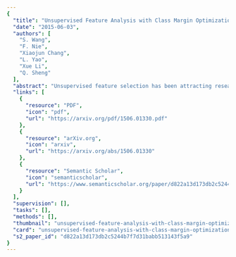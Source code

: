 ```yaml
---
{
  "title": "Unsupervised Feature Analysis with Class Margin Optimization",
  "date": "2015-06-03",
  "authors": [
    "S. Wang",
    "F. Nie",
    "Xiaojun Chang",
    "L. Yao",
    "Xue Li",
    "Q. Sheng"
  ],
  "abstract": "Unsupervised feature selection has been attracting research attention in the communities of machine learning and data mining for decades. In this paper, we propose an unsupervised feature selection method seeking a feature coefficient matrix to select the most distinctive features. Specifically, our proposed algorithm integrates the Maximum Margin Criterion with a sparsity-based model into a joint framework, where the class margin and feature correlation are taken into account at the same time. To maximize the total data separability while preserving minimized within-class scatter simultaneously, we propose to embed K-means into the framework generating pseudo class label information in a scenario of unsupervised feature selection. Meanwhile, a sparsity-based model, l2,p-norm, is imposed to the regularization term to effectively discover the sparse structures of the feature coefficient matrix. In this way, noisy and irrelevant features are removed by ruling out those features whose corresponding coefficients are zeros. To alleviate the local optimum problem that is caused by random initializations of K-means, a convergence guaranteed algorithm with an updating strategy for the clustering indicator matrix, is proposed to iteratively chase the optimal solution. Performance evaluation is extensively conducted over six benchmark data sets. From our comprehensive experimental results, it is demonstrated that our method has superior performance against all other compared approaches.",
  "links": [
    {
      "resource": "PDF",
      "icon": "pdf",
      "url": "https://arxiv.org/pdf/1506.01330.pdf"
    },
    {
      "resource": "arXiv.org",
      "icon": "arxiv",
      "url": "https://arxiv.org/abs/1506.01330"
    },
    {
      "resource": "Semantic Scholar",
      "icon": "semanticscholar",
      "url": "https://www.semanticscholar.org/paper/d822a13d173db2c5244b7f7d31babb513143f5a9"
    }
  ],
  "supervision": [],
  "tasks": [],
  "methods": [],
  "thumbnail": "unsupervised-feature-analysis-with-class-margin-optimization-thumb.jpg",
  "card": "unsupervised-feature-analysis-with-class-margin-optimization-card.jpg",
  "s2_paper_id": "d822a13d173db2c5244b7f7d31babb513143f5a9"
}
---
```


